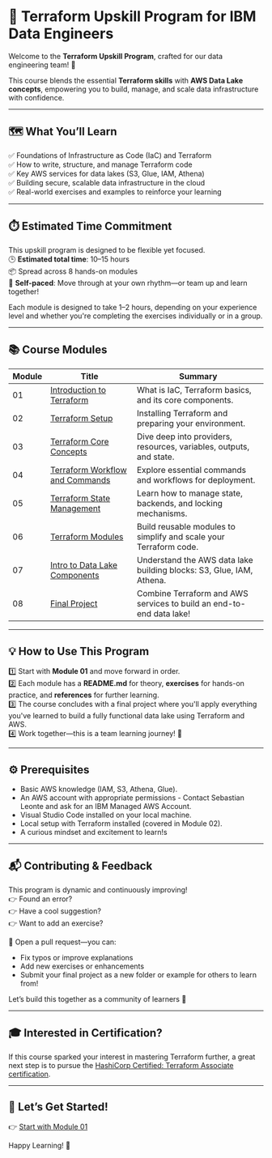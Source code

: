 # 🚀 Terraform Upskill Program for IBM Data Engineers

Welcome to the **Terraform Upskill Program**, crafted for our data engineering team! 🎉

This course blends the essential **Terraform skills** with **AWS Data Lake concepts**, empowering you to build, manage, and scale data infrastructure with confidence.

---

## 🗺️ What You’ll Learn

✅ Foundations of Infrastructure as Code (IaC) and Terraform  
✅ How to write, structure, and manage Terraform code  
✅ Key AWS services for data lakes (S3, Glue, IAM, Athena)  
✅ Building secure, scalable data infrastructure in the cloud  
✅ Real-world exercises and examples to reinforce your learning

---

## ⏱️ Estimated Time Commitment

This upskill program is designed to be flexible yet focused.  
🕒 **Estimated total time**: 10–15 hours  
📦 Spread across 8 hands-on modules  
🔁 **Self-paced**: Move through at your own rhythm—or team up and learn together!  

Each module is designed to take 1–2 hours, depending on your experience level and whether you're completing the exercises individually or in a group.

---

## 📚 Course Modules

| Module | Title | Summary |
|--------|-------|---------|
| 01 | [Introduction to Terraform](modules/module-01-introduction-to-terraform/README.md) | What is IaC, Terraform basics, and its core components. |
| 02 | [Terraform Setup](modules/module-02-terraform-setup/README.md) | Installing Terraform and preparing your environment. |
| 03 | [Terraform Core Concepts](modules/module-03-terraform-core-concepts/README.md) | Dive deep into providers, resources, variables, outputs, and state. |
| 04 | [Terraform Workflow and Commands](modules/module-04-terraform-workflow-and-commands/README.md) | Explore essential commands and workflows for deployment. |
| 05 | [Terraform State Management](modules/module-05-terraform-state-management/README.md) | Learn how to manage state, backends, and locking mechanisms. |
| 06 | [Terraform Modules](modules/module-06-terraform-modules/README.md) | Build reusable modules to simplify and scale your Terraform code. |
| 07 | [Intro to Data Lake Components](modules/module-07-data-lake-components/README.md) | Understand the AWS data lake building blocks: S3, Glue, IAM, Athena. |
| 08 | [Final Project](modules/module-08-final_project/README.md) | Combine Terraform and AWS services to build an end-to-end data lake! |

---

## 💡 How to Use This Program

1️⃣ Start with **Module 01** and move forward in order.  
2️⃣ Each module has a **README.md** for theory, **exercises** for hands-on practice, and **references** for further learning.  
3️⃣ The course concludes with a final project where you'll apply everything you've learned to build a fully functional data lake using Terraform and AWS.  
4️⃣ Work together—this is a team learning journey! 🚀

---

## ⚙️ Prerequisites

- Basic AWS knowledge (IAM, S3, Athena, Glue).  
- An AWS account with appropriate permissions - Contact Sebastian Leonte and ask for an IBM Managed AWS Account.
- Visual Studio Code installed on your local machine.
- Local setup with Terraform installed (covered in Module 02).  
- A curious mindset and excitement to learn!s

---

## 📬 Contributing & Feedback

This program is dynamic and continuously improving!  
👉 Found an error?  
👉 Have a cool suggestion?  
👉 Want to add an exercise?

🔧 Open a pull request—you can:

- Fix typos or improve explanations  
- Add new exercises or enhancements  
- Submit your final project as a new folder or example for others to learn from!  

Let’s build this together as a community of learners 🚀

---


## 🎓 Interested in Certification?
If this course sparked your interest in mastering Terraform further, a great next step is to pursue the [HashiCorp Certified: Terraform Associate certification](https://developer.hashicorp.com/certifications/infrastructure-automation).

---

## 🌟 Let’s Get Started!

👉 [Start with Module 01](modules/module-01-introduction-to-terraform/README.md)

Happy Learning! 🎉
